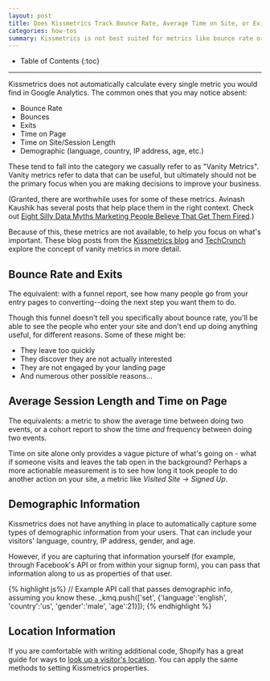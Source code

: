 ```yaml
---
layout: post
title: Does Kissmetrics Track Bounce Rate, Average Time on Site, or Exits?
categories: how-tos
summary: Kissmetrics is not best suited for metrics like bounce rate or average time on site.
---
```

* Table of Contents
{:toc}
* * *

Kissmetrics does not automatically calculate every single metric you would find in Google Analytics. The common ones that you may notice absent:

* Bounce Rate
* Bounces
* Exits
* Time on Page
* Time on Site/Session Length
* Demographic (language, country, IP address, age, etc.)

These tend to fall into the category we casually refer to as "Vanity Metrics". Vanity metrics refer to data that can be useful, but ultimately should not be the primary focus when you are making decisions to improve your business.

(Granted, there are worthwhile uses for some of these metrics. Avinash Kaushik has several posts that help place them in the right context. Check out [Eight Silly Data Myths Marketing People Believe That Get Them Fired][kaushik].)

Because of this, these metrics are not available, to help you focus on what's important. These blog posts from the [Kissmetrics blog][vanity-km] and [TechCrunch][vanity-tc] explore the concept of vanity metrics in more detail.

## Bounce Rate and Exits

The equivalent: with a funnel report, see how many people go from your entry pages to converting--doing the next step you want them to do.

Though this funnel doesn't tell you specifically about bounce rate, you'll be able to see the people who enter your site and don't end up doing anything useful, for different reasons. Some of these might be:

- They leave too quickly
- They discover they are not actually interested
- They are not engaged by your landing page
- And numerous other possible reasons…

## Average Session Length and Time on Page

The equivalents: a metric to show the average time between doing two events, or a cohort report to show the time *and* frequency between doing two events.

Time on site alone only provides a vague picture of what's going on - what if someone visits and leaves the tab open in the background? Perhaps a more actionable measurement is to see how long it took people to do another action on your site, a metric like *Visited Site -> Signed Up*.

## Demographic Information

Kissmetrics does not have anything in place to automatically capture some types of demographic information from your users. That can include your visitors' language, country, IP address, gender, and age.

However, if you are capturing that information yourself (for example, through Facebook's API or from within your signup form), you can pass that information along to us as properties of that user.

{% highlight js%}
// Example API call that passes demographic info, assuming you know these.
_kmq.push(['set', {'language':'english',
                   'country':'us',
                   'gender':'male',
                   'age':21}]);
{% endhighlight %}

## Location Information

If you are comfortable with writing additional code, Shopify has a great guide for ways to [look up a visitor's location][shopify-location]. You can apply the same methods to setting Kissmetrics properties.

[vanity-km]: http://blog.kissmetrics.com/vainest-metrics/
[vanity-tc]: http://techcrunch.com/2011/07/30/vanity-metrics/
[kaushik]: http://www.kaushik.net/avinash/silly-marketing-data-strategy-metrics-mistakes/
[shopify-location]: http://docs.shopify.com/manual/configuration/store-customization/page-specific/store-wide/get-a-visitors-location
[freegeoip]: https://github.com/fiorix/freegeoip
